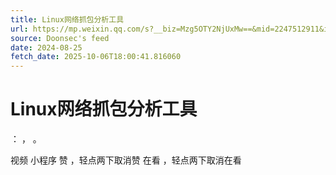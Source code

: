 ```yaml
---
title: Linux网络抓包分析工具
url: https://mp.weixin.qq.com/s?__biz=Mzg5OTY2NjUxMw==&mid=2247512911&idx=2&sn=202d9fdbd38d5caef0b4466deeb6e139
source: Doonsec's feed
date: 2024-08-25
fetch_date: 2025-10-06T18:00:41.816060
---
```


# Linux网络抓包分析工具

：
，
。

视频
小程序
赞
，轻点两下取消赞
在看
，轻点两下取消在看